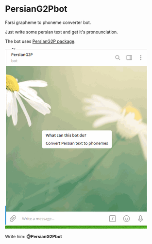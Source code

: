 # PersianG2Pbot

Farsi grapheme to phoneme converter bot.

Just write some persian text and get it's pronounciation.

The bot uses [PersianG2P package](https://github.com/PasaOpasen/PersianG2P).

![1](https://github.com/PasaOpasen/PersianG2Pbot/blob/master/gifs/user.gif)

Write him: **@PersianG2Pbot**
